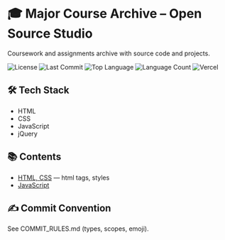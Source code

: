 # 🎓 Major Course Archive – Open Source Studio

Coursework and assignments archive with source code and projects.

![License](https://img.shields.io/badge/License-HGU-blue.svg)
![Last Commit](https://img.shields.io/github/last-commit/p3ac3mkr/open-source-studio)
![Top Language](https://img.shields.io/github/languages/top/p3ac3mkr/open-source-studio)
![Language Count](https://img.shields.io/github/languages/count/p3ac3mkr/open-source-studio)
![Vercel](https://img.shields.io/github/deployments/p3ac3mkr/open-source-studio/Production?label=vercel)

## 🛠 Tech Stack
- HTML
- CSS
- JavaScript
- jQuery

## 📚 Contents
- [HTML, CSS](./sources/html-css) — html tags, styles
- [JavaScript](.sources/javascript)

## ✍️ Commit Convention
See COMMIT_RULES.md (types, scopes, emoji).